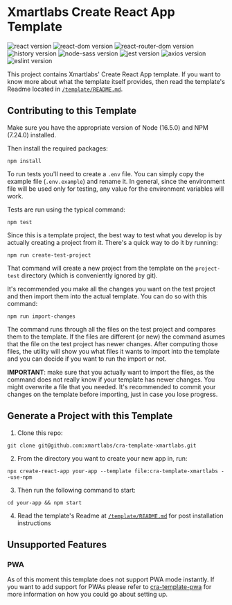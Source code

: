 # Xmartlabs Create React App Template

![react version](https://img.shields.io/badge/react-18.0.0-brightgreen)
![react-dom version](https://img.shields.io/badge/react--dom-18.0.0-brightgreen)
![react-router-dom version](https://img.shields.io/badge/react--router--dom-5.3.3-brightgreen)
![history version](https://img.shields.io/badge/history-4.10.1-brightgreen)
![node-sass version](https://img.shields.io/badge/node--sass-6.0.1-brightgreen)
![jest version](https://img.shields.io/badge/jest-27.4.3-brightgreen)
![axios version](https://img.shields.io/badge/axios-0.21.1-brightgreen)
![eslint version](https://img.shields.io/badge/eslint-8.10.0-brightgreen)

This project contains Xmartlabs' Create React App template.
If you want to know more about what the template itself provides, then read the template's Readme located in [`/template/README.md`](./template/README.md).

## Contributing to this Template

Make sure you have the appropriate version of Node (16.5.0) and NPM (7.24.0) installed.

Then install the required packages:

```shell
npm install
```

To run tests you'll need to create a `.env` file. You can simply copy the example file (`.env.example`) and rename it. In general, since the environment file will be used only for testing, any value for the environment variables will work.

Tests are run using the typical command:

```shell
npm test
```

Since this is a template project, the best way to test what you develop is by actually creating a project from it. There's a quick way to do it by running:

```shell
npm run create-test-project
```

That command will create a new project from the template on the `project-test` directory (which is conveniently ignored by git).

It's recommended you make all the changes you want on the test project and then import them into the actual template. You can do so with this command:

```shell
npm run import-changes
```

The command runs through all the files on the test project and compares them to the template. If the files are different (or new) the command asumes that the file on the test project has newer changes. After computing those files, the utility will show you what files it wants to import into the template and you can decide if you want to run the import or not.

**IMPORTANT**: make sure that you actually want to import the files, as the command does not really know if your template has newer changes. You might overwrite a file that you needed. It's recommended to commit your changes on the template before importing, just in case you lose progress.

## Generate a Project with this Template

1. Clone this repo:

```shell
git clone git@github.com:xmartlabs/cra-template-xmartlabs.git
```

2. From the directory you want to create your new app in, run:

```shell
npx create-react-app your-app --template file:cra-template-xmartlabs --use-npm
```

3. Then run the following command to start:

```shell
cd your-app && npm start
```

4. Read the template's Readme at [`/template/README.md`](./template/README.md) for post installation instructions

## Unsupported Features

### PWA

As of this moment this template does not support PWA mode instantly. If you want to add support for PWAs please refer to [cra-template-pwa](https://github.com/cra-template/pwa/tree/master/packages/cra-template-pwa-typescript) for more information on how you could go about setting up.

